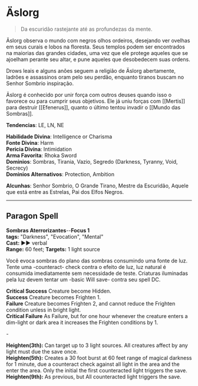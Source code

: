 # Äslorg

> Da escuridão rastejante até as profundezas da mente.

Äslorg observa o mundo com negros olhos ordeiros, desejando ver ovelhas em seus curais e lobos na floresta. Seus templos podem ser encontrados na maiorias das grandes cidades, uma vez que ele protege aqueles que se ajoelham perante seu altar, e pune aqueles que desobedecem suas ordens.

Drows leais e alguns anões seguem a religião de Äslorg abertamente, ladrões e assassinos oram pelo seu perdão, enquanto tiranos buscam no Senhor Sombrio inspiração.

Äslorg é conhecido por unir força com outros deuses quando isso o favorece ou para cumprir seus objetivos. Ele já uniu forças com [[Mertis]] para destruir [[Efenerus]], quanto o último tentou invadir o [[Mundo das Sombras]].

**Tendencias**: LE, LN, NE

**Habilidade Divina**: Intelligence or Charisma  
**Fonte Divina**: Harm  
**Pericia Divina**: Intimidation  
**Arma Favorita**: Rhoka Sword  
**Dominios**: Sombras,  Tirania, Vazio, Segredo (Darkness, Tyranny, Void, Secrecy)  
**Dominios Alternativos**: Protection, Ambition  

**Alcunhas**: Senhor Sombrio, O Grande Tirano, Mestre da Escuridão, Aquele que está entre as Estrelas, Pai dos Elfos Negros.

---
## Paragon Spell

**Sombras Aterrorizantes**--**Focus 1**  
**tags:** "Darkness", "Evocation", "Mental"  
**Cast:** ►► verbal  
**Range:** 60 feet; **Targets:** 1 light source

Você evoca sombras do plano das sombras consumindo uma fonte de luz. Tente uma -counteract- check contra o efeito de luz, luz natural é consumida imediatamente sem necessidade de teste. Criaturas iluminadas pela luz devem tentar um -basic Will save- contra seu spell DC.

**Critical Success** Creature become Hidden.  
**Success** Creature becomes Frighten 1.  
**Failure** Creature becomes Frighten 2, and cannot reduce the Frighten condition unless in bright light.  
**Critical Failure** As Failure, but for one hour whenever the creature enters a dim-light or dark area it increases the Frighten conditions by 1.  

*-*

**Heighten(3th):** Can target up to 3 light sources. All creatures affect by any light must due the save once.  
**Heighten(5th):** Creates a 30 foot burst at 60 feet range of magical darkness for 1 minute, due a counteract check against all light in the area and the enter the area. Only the initial the first counteracted light triggers the save.  
**Heighten(9th):** As previous, but All counteracted light triggers the save.  